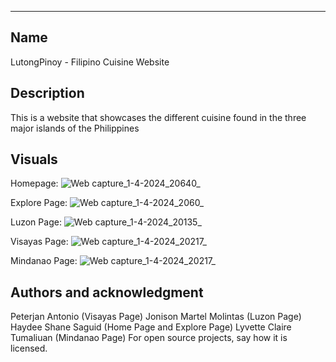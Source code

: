 
***
## Name
LutongPinoy - Filipino Cuisine Website

## Description
This is a website that showcases the different cuisine found in the three major islands of the Philippines

## Visuals

Homepage:
![Web capture_1-4-2024_20640_](https://github.com/Yahds/Filipino-Cuisine-Website/assets/137850019/8051ca5a-cb8f-4bd4-bec1-99a942d930b3)

Explore Page:
![Web capture_1-4-2024_2060_](https://github.com/Yahds/Filipino-Cuisine-Website/assets/137850019/d20d00e9-6171-4c35-9da7-a91681ce321b)

Luzon Page:
![Web capture_1-4-2024_20135_](https://github.com/Yahds/Filipino-Cuisine-Website/assets/137850019/1857a131-908e-442b-b524-f0222fd26753)

Visayas Page:
![Web capture_1-4-2024_20217_](https://github.com/Yahds/Filipino-Cuisine-Website/assets/137850019/a6d79975-45b3-4f48-afcc-c050d2c49cc6)

Mindanao Page:
![Web capture_1-4-2024_20217_](https://github.com/Yahds/Filipino-Cuisine-Website/assets/137850019/4c0d2538-234e-4423-949c-72691608c003)


## Authors and acknowledgment
Peterjan Antonio (Visayas Page)
Jonison Martel Molintas (Luzon Page)
Haydee Shane Saguid (Home Page and Explore Page)
Lyvette Claire Tumaliuan (Mindanao Page)
For open source projects, say how it is licensed.

